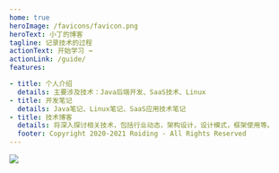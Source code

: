 ```yaml
---
home: true
heroImage: /favicons/favicon.png
heroText: 小丁的博客
tagline: 记录技术的过程
actionText: 开始学习 →
actionLink: /guide/
features:

- title: 个人介绍
  details: 主要涉及技术：Java后端开发、SaaS技术、Linux
- title: 开发笔记
  details: Java笔记、Linux笔记、SaaS应用技术笔记
- title: 技术博客
  details: 将深入探讨相关技术，包括行业动态，架构设计，设计模式，框架使用等。
  footer: Copyright 2020-2021 Roiding - All Rights Reserved
---
```


<img src="/jl.png" align="middle"/>